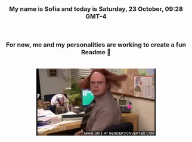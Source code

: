 


<div align="center">
<h3 >My name is Sofia and today is Saturday, 23 October, 09:28 GMT-4</h3><br>
<h3 >For now, me and my personalities are working to create a fun Readme 👋
</h3><br>
<img src='img/dwight.gif' alt='working...'/>
</div>
